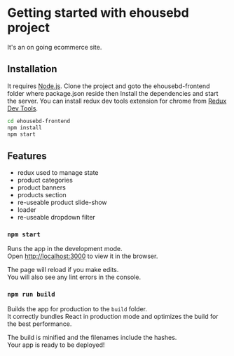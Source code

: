 # Getting started with ehousebd project

It's an on going ecommerce site.

## Installation

It requires [Node.js](https://nodejs.org/).
Clone the project and goto the ehousebd-frontend folder where package.json reside then
Install the dependencies and start the server. You can install redux dev tools extension for chrome from [Redux Dev Tools](https://chrome.google.com/webstore/detail/redux-devtools/lmhkpmbekcpmknklioeibfkpmmfibljd?hl=en).

```sh
cd ehousebd-frontend
npm install
npm start
```

## Features

- redux used to manage state
- product categories
- product banners
- products section
- re-useable product slide-show
- loader
- re-useable dropdown filter

### `npm start`

Runs the app in the development mode.\
Open [http://localhost:3000](http://localhost:3000) to view it in the browser.

The page will reload if you make edits.\
You will also see any lint errors in the console.

### `npm run build`

Builds the app for production to the `build` folder.\
It correctly bundles React in production mode and optimizes the build for the best performance.

The build is minified and the filenames include the hashes.\
Your app is ready to be deployed!
